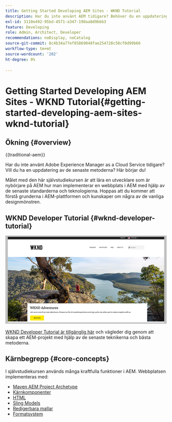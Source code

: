 ```yaml
---
title: Getting Started Developing AEM Sites - WKND Tutorial
description: Har du inte använt AEM tidigare? Behöver du en uppdatering av bästa praxis? Här börjar du! Målet med den här självstudiekursen är att lära en utvecklare som är nybörjare på AEM hur man implementerar en webbplats i AEM med hjälp av de senaste standarderna och teknologierna.
exl-id: 3110e492-95bd-4571-a347-198aa8d9bbb3
feature: Developing
role: Admin, Architect, Developer
recommendations: noDisplay, noCatalog
source-git-commit: 8c4b34a77ef85869048fae254728c58cf0d99b66
workflow-type: tm+mt
source-wordcount: '202'
ht-degree: 0%

---
```



# Getting Started Developing AEM Sites - WKND Tutorial{#getting-started-developing-aem-sites-wknd-tutorial}

## Ökning {#overview}

{{traditional-aem}}

Har du inte använt Adobe Experience Manager as a Cloud Service tidigare? Vill du ha en uppdatering av de senaste metoderna? Här börjar du!

Målet med den här självstudiekursen är att lära en utvecklare som är nybörjare på AEM hur man implementerar en webbplats i AEM med hjälp av de senaste standarderna och teknologierna. Hoppas att du kommer att förstå grunderna i AEM-plattformen och kunskaper om några av de vanliga designmönstren.

## WKND Developer Tutorial {#wknd-developer-tutorial}

![WKND](assets/wknd-tutorial-homepage.png)

[WKND Developer Tutorial är tillgänglig här](https://experienceleague.adobe.com/docs/experience-manager-learn/getting-started-wknd-tutorial-develop/overview.html?lang=sv-SE) och vägleder dig genom att skapa ett AEM-projekt med hjälp av de senaste teknikerna och bästa metoderna.

## Kärnbegrepp {#core-concepts}

I självstudiekursen används många kraftfulla funktioner i AEM. Webbplatsen implementeras med:

* [Maven AEM Project Archetype](https://experienceleague.adobe.com/docs/experience-manager-core-components/using/developing/archetype/overview.html?lang=sv-SE)
* [Kärnkomponenter](https://experienceleague.adobe.com/docs/experience-manager-core-components/using/introduction.html?lang=sv-SE)
* [HTML](https://experienceleague.adobe.com/docs/experience-manager-htl/using/getting-started/getting-started.html?lang=sv-SE)
* [Sling Models](https://sling.apache.org/documentation/bundles/models.html)
* [Redigerbara mallar](https://experienceleague.adobe.com/docs/experience-manager-learn/sites/page-authoring/template-editor-feature-video-use.html?lang=sv-SE)
* [Formatsystem](https://experienceleague.adobe.com/docs/experience-manager-learn/sites/page-authoring/style-system-feature-video-use.html?lang=sv-SE)
